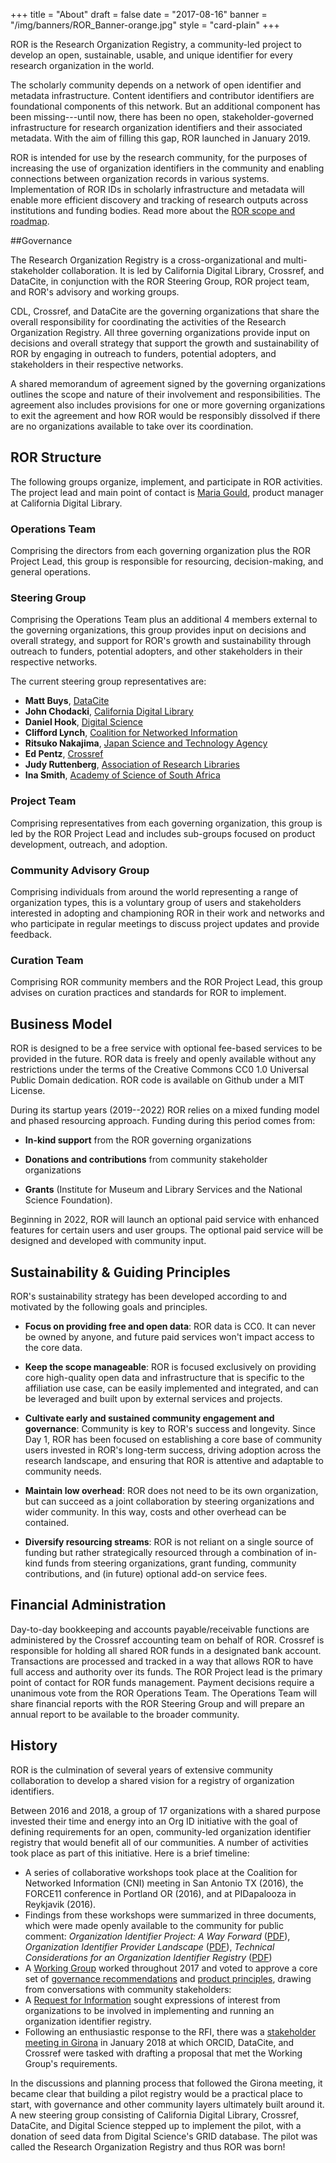 +++
title = "About"
draft = false
date = "2017-08-16"
banner = "/img/banners/ROR_Banner-orange.jpg"
style = "card-plain"
+++

ROR is the Research Organization Registry, a community-led project to develop an open, sustainable, usable, and unique identifier for every research organization in the world.

The scholarly community depends on a network of open identifier and metadata infrastructure. Content identifiers and contributor identifiers are foundational components of this network. But an additional component has been missing---until now, there has been no open, stakeholder-governed infrastructure for research organization identifiers and their associated metadata. With the aim of filling this gap, ROR launched in January 2019.

ROR is intended for use by the research community, for the purposes of increasing the use of organization identifiers in the community and enabling connections between organization records in various systems. Implementation of ROR IDs in scholarly infrastructure and metadata will enable more efficient discovery and tracking of research outputs across institutions and funding bodies. Read more about the [ROR scope and roadmap](/scope).

##Governance

The Research Organization Registry is a cross-organizational and multi-stakeholder collaboration. It is led by California Digital Library, Crossref, and DataCite, in conjunction with the ROR Steering Group, ROR project team, and ROR's advisory and working groups.

CDL, Crossref, and DataCite are the governing organizations that share the overall responsibility for coordinating the activities of the Research Organization Registry. All three governing organizations provide input on decisions and overall strategy that support the growth and sustainability of ROR by engaging in outreach to funders, potential adopters, and stakeholders in their respective networks.

A shared memorandum of agreement signed by the governing organizations outlines the scope and nature of their involvement and responsibilities. The agreement also includes provisions for one or more governing organizations to exit the agreement and how ROR would be responsibly dissolved if there are no organizations available to take over its coordination.

## ROR Structure
The following groups organize, implement, and participate in ROR activities. The project lead and main point of contact is [Maria Gould](mailto:info@ror.org), product manager at California Digital Library.

### Operations Team
Comprising the directors from each governing organization plus the ROR Project Lead, this group is responsible for resourcing, decision-making, and general operations. 

### Steering Group
Comprising the Operations Team plus an additional 4 members external to the governing organizations, this group provides input on decisions and overall strategy, and support for ROR's growth and sustainability through outreach to funders, potential adopters, and other stakeholders in their respective networks.

The current steering group representatives are:

-   **Matt Buys**, [DataCite](https://ror.org/04wxnsj81)
-   **John Chodacki**, [California Digital Library](https://ror.org/03yrm5c26)
-   **Daniel Hook**, [Digital Science](https://ror.org/02ktfc112)
-   **Clifford Lynch**, [Coalition for Networked Information](https://ror.org/043fjtb89)
-   **Ritsuko Nakajima**, [Japan Science and Technology Agency](https://ror.org/00097mb19)
-   **Ed Pentz**, [Crossref](https://ror.org/02twcfp32)
-   **Judy Ruttenberg**, [Association of Research Libraries](https://ror.org/053mpbz30)
-   **Ina Smith**, [Academy of Science of South Africa](https://ror.org/02qsf1r97)

### Project Team
Comprising representatives from each governing organization, this group is led by the ROR Project Lead and includes sub-groups focused on product development, outreach, and adoption. 

### Community Advisory Group
Comprising individuals from around the world representing a range of organization types, this is a voluntary group of users and stakeholders interested in adopting and championing ROR in their work and networks and who participate in regular meetings to discuss project updates and provide feedback. 

### Curation Team
Comprising ROR community members and the ROR Project Lead, this group advises on curation practices and standards for ROR to implement.

## Business Model 
ROR is designed to be a free service with optional fee-based services to be provided in the future. ROR data is freely and openly available without any restrictions under the terms of the Creative Commons CC0 1.0 Universal Public Domain dedication. ROR code is available on Github under a MIT License.

During its startup years (2019--2022) ROR relies on a mixed funding model and phased resourcing approach. Funding during this period comes from:

-   **In-kind support** from the ROR governing organizations

-   **Donations and contributions** from community stakeholder organizations

-   **Grants** (Institute for Museum and Library Services and the National Science Foundation).

Beginning in 2022, ROR will launch an optional paid service with enhanced features for certain users and user groups. The optional paid service will be designed and developed with community input.

## Sustainability & Guiding Principles

ROR's sustainability strategy has been developed according to and motivated by the following goals and principles.

-   **Focus on providing free and open data**: ROR data is CC0. It can never be owned by anyone, and future paid services won't impact access to the core data.

-   **Keep the scope manageable**: ROR is focused exclusively on providing core high-quality open data and infrastructure that is specific to the affiliation use case, can be easily implemented and integrated, and can be leveraged and built upon by external services and projects.

-   **Cultivate early and sustained community engagement and governance**: Community is key to ROR's success and longevity. Since Day 1, ROR has been focused on establishing a core base of community users invested in ROR's long-term success, driving adoption across the research landscape, and ensuring that ROR is attentive and adaptable to community needs.

-   **Maintain low overhead**: ROR does not need to be its own organization, but can succeed as a joint collaboration by steering organizations and wider community. In this way, costs and other overhead can be contained. 

-   **Diversify resourcing streams**: ROR is not reliant on a single source of funding but rather strategically resourced through a combination of in-kind funds from steering organizations, grant funding, community contributions, and (in future) optional add-on service fees.

## Financial Administration
Day-to-day bookkeeping and accounts payable/receivable functions are administered by the Crossref accounting team on behalf of ROR. Crossref is responsible for holding all shared ROR funds in a designated bank account. Transactions are processed and tracked in a way that allows ROR to have full access and authority over its funds. The ROR Project lead is the primary point of contact for ROR funds management. Payment decisions require a unanimous vote from the ROR Operations Team. The Operations Team will share financial reports with the ROR Steering Group and will prepare an annual report to be available to the broader community.

## History
ROR is the culmination of several years of extensive community collaboration to develop a shared vision for a registry of organization identifiers.

Between 2016 and 2018, a group of 17 organizations with a shared purpose invested their time and energy into an Org ID initiative with the goal of defining requirements for an open, community-led organization identifier registry that would benefit all of our communities. A number of activities took place as part of this initiative. Here is a brief timeline:

-   A series of collaborative workshops took place at the Coalition for Networked Information (CNI) meeting in San Antonio TX (2016), the FORCE11 conference in Portland OR (2016), and at PIDapalooza in Reykjavik (2016).
-   Findings from these workshops were summarized in three documents, which were made openly available to the community for public comment: *Organization Identifier Project: A Way Forward* ([PDF](https://doi.org/10.5438/2906)), *Organization Identifier Provider Landscape* ([PDF](https://doi.org/10.5438/4716)), *Technical Considerations for an Organization Identifier Registry* ([PDF](https://doi.org/10.5438/7885))
-   A [Working Group](https://orcid.org/content/organization-identifier-working-group) worked throughout 2017 and voted to approve a core set of [governance recommendations](https://figshare.com/articles/ORG_ID_WG_Governance_Principles_and_Recommendations/5402002/1) and [product principles](https://figshare.com/articles/ORG_ID_WG_Product_Principles_and_Recommendations/5402047/1), drawing from conversations with community stakeholders:
-   A [Request for Information](https://doi.org/10.23640/07243.5458162.v1) sought expressions of interest from organizations to be involved in implementing and running an organization identifier registry.
-   Following an enthusiastic response to the RFI, there was a [stakeholder meeting in Girona](https://orcid.org/content/2018-org-id-meeting) in January 2018 at which ORCID, DataCite, and Crossref were tasked with drafting a proposal that met the Working Group's requirements.

In the discussions and planning process that followed the Girona meeting, it became clear that building a pilot registry would be a practical place to start, with governance and other community layers ultimately built around it. A new steering group consisting of California Digital Library, Crossref, DataCite, and Digital Science stepped up to implement the pilot, with a donation of seed data from Digital Science's GRID database. The pilot was called the Research Organization Registry and thus ROR was born!
